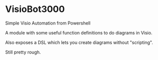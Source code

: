 # VisioBot3000
Simple Visio Automation from Powershell

A module with some useful function definitions to do diagrams in Visio.  

Also exposes a DSL which lets you create diagrams without "scripting".

Still pretty rough.  
